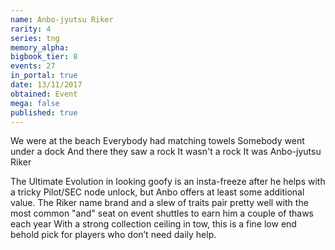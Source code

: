 ```yaml
---
name: Anbo-jyutsu Riker
rarity: 4
series: tng
memory_alpha:
bigbook_tier: 8
events: 27
in_portal: true
date: 13/11/2017
obtained: Event
mega: false
published: true
---
```


We were at the beach
Everybody had matching towels
Somebody went under a dock
And there they saw a rock
It wasn't a rock
It was Anbo-jyutsu Riker

The Ultimate Evolution in looking goofy is an insta-freeze after he helps with a tricky Pilot/SEC node unlock, but Anbo offers at least some additional value. The Riker name brand and a slew of traits pair pretty well with the most common "and" seat on event shuttles to earn him a couple of thaws each year With a strong collection ceiling in tow, this is a fine low end behold pick for players who don’t need daily help.
